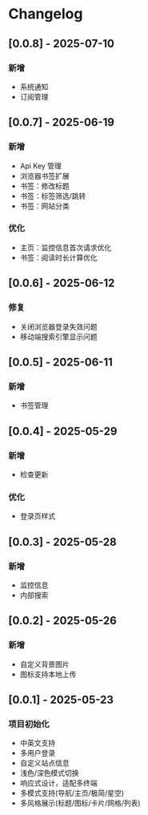 # Changelog

## [0.0.8] - 2025-07-10
### 新增
- 系统通知
- 订阅管理

## [0.0.7] - 2025-06-19
### 新增
- Api Key 管理
- 浏览器书签扩展
- 书签：修改标题
- 书签：标签筛选/跳转
- 书签：网站分类
### 优化
- 主页：监控信息首次请求优化
- 书签：阅读时长计算优化

## [0.0.6] - 2025-06-12
### 修复
- 关闭浏览器登录失效问题
- 移动端搜索引擎显示问题

## [0.0.5] - 2025-06-11
### 新增
- 书签管理

## [0.0.4] - 2025-05-29
### 新增
- 检查更新
### 优化
- 登录页样式

## [0.0.3] - 2025-05-28
### 新增
- 监控信息
- 内部搜索

## [0.0.2] - 2025-05-26
### 新增
- 自定义背景图片
- 图标支持本地上传

## [0.0.1] - 2025-05-23
### 项目初始化
- 中英文支持
- 多用户登录
- 自定义站点信息
- 浅色/深色模式切换
- 响应式设计，适配多终端
- 多模式支持(导航/主页/极简/星空)
- 多风格展示(标题/图标/卡片/网格/列表)